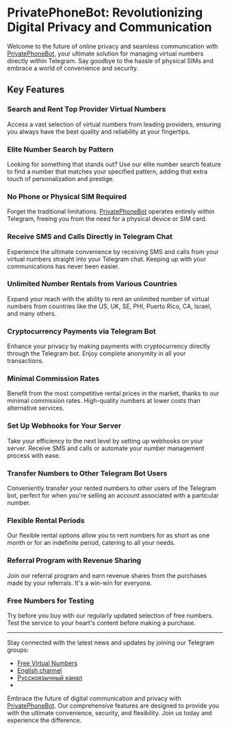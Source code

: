 # PrivatePhoneBot: Revolutionizing Digital Privacy and Communication

Welcome to the future of online privacy and seamless communication with [PrivatePhoneBot](https://t.me/PrivatePhoneBot), your ultimate solution for managing virtual numbers directly within Telegram. Say goodbye to the hassle of physical SIMs and embrace a world of convenience and security.

## Key Features

### Search and Rent Top Provider Virtual Numbers
Access a vast selection of virtual numbers from leading providers, ensuring you always have the best quality and reliability at your fingertips.

### Elite Number Search by Pattern
Looking for something that stands out? Use our elite number search feature to find a number that matches your specified pattern, adding that extra touch of personalization and prestige.

### No Phone or Physical SIM Required
Forget the traditional limitations. [PrivatePhoneBot](https://t.me/PrivatePhoneBot) operates entirely within Telegram, freeing you from the need for a physical device or SIM card.

### Receive SMS and Calls Directly in Telegram Chat
Experience the ultimate convenience by receiving SMS and calls from your virtual numbers straight into your Telegram chat. Keeping up with your communications has never been easier.

### Unlimited Number Rentals from Various Countries
Expand your reach with the ability to rent an unlimited number of virtual numbers from countries like the US, UK, SE, PHI, Puerto Rico, CA, Israel, and many others.

### Cryptocurrency Payments via Telegram Bot
Enhance your privacy by making payments with cryptocurrency directly through the Telegram bot. Enjoy complete anonymity in all your transactions.

### Minimal Commission Rates
Benefit from the most competitive rental prices in the market, thanks to our minimal commission rates. High-quality numbers at lower costs than alternative services.

### Set Up Webhooks for Your Server
Take your efficiency to the next level by setting up webhooks on your server. Receive SMS and calls or automate your number management process with ease.

### Transfer Numbers to Other Telegram Bot Users
Conveniently transfer your rented numbers to other users of the Telegram bot, perfect for when you're selling an account associated with a particular number.

### Flexible Rental Periods
Our flexible rental options allow you to rent numbers for as short as one month or for an indefinite period, catering to all your needs.

### Referral Program with Revenue Sharing
Join our referral program and earn revenue shares from the purchases made by your referrals. It's a win-win for everyone.

### Free Numbers for Testing
Try before you buy with our regularly updated selection of free numbers. Test the service to your heart's content before making a purchase.

---

Stay connected with the latest news and updates by joining our Telegram groups:
- [Free Virtual Numbers](https://t.me/FreeSmsReceiver)
- [English channel](https://t.me/VirtualNumbersForVerification)
- [Русскоязычный канал](https://t.me/SmsVerificationService)
- 
Embrace the future of digital communication and privacy with [PrivatePhoneBot](https://t.me/PrivatePhoneBot). Our comprehensive features are designed to provide you with the ultimate convenience, security, and flexibility. Join us today and experience the difference.
